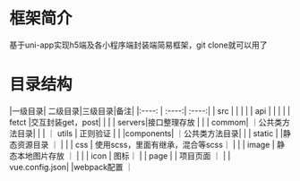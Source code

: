 # 框架简介
基于uni-app实现h5端及各小程序端封装端简易框架，git clone就可以用了

# 目录结构
|一级目录| 二级目录|三级目录|备注|
|:----: | :----:| :----:|
| src   |       |       |
|       | api   |       |
|       |       | fetct |交互封装get，post|
|       |       | servers|接口整理存放 |
|       | commom|       ｜公共类方法目录|
|       |       ｜ utils | 正则验证 |
|       |components|     ｜公共类方法目录|
|       | static |       |静态资源目录 ｜
|       |        | css   | 使用scss，里面有继承，混合等scss｜
|       |        | image | 静态本地图片存放  ｜
|       |        | icon  | 图标｜
|       | page   |       | 项目页面  ｜
|       | vue.config.json|       |webpack配置 ｜


